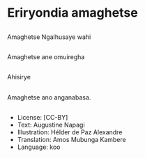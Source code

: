 # Eriryondia amaghetse

##
Amaghetse Ngalhusaye wahi

##
Amaghetse ane omuiregha

##
Ahisirye

##
Amaghetse ano anganabasa.

##
* License: [CC-BY]
* Text: Augustine Napagi
* Illustration: Hélder de Paz Alexandre
* Translation: Amos Mubunga Kambere
* Language: koo
